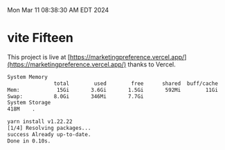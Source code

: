 Mon Mar 11 08:38:30 AM EDT 2024

# vite Fifteen


This project is live at [https://marketingpreference.vercel.app/](https://marketingpreference.vercel.app/) thanks to Vercel.

```bash
System Memory
               total        used        free      shared  buff/cache   available
Mem:            15Gi       3.6Gi       1.5Gi       592Mi        11Gi        11Gi
Swap:          8.0Gi       346Mi       7.7Gi
System Storage
418M	.
```
```bash
yarn install v1.22.22
[1/4] Resolving packages...
success Already up-to-date.
Done in 0.10s.
```

